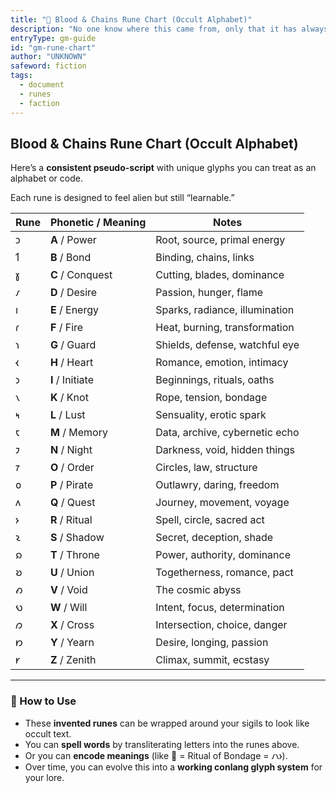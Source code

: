 ```yaml
---
title: "🔴 Blood & Chains Rune Chart (Occult Alphabet)"
description: "No one know where this came from, only that it has always been here"
entryType: gm-guide
id: "gm-rune-chart"
author: "UNKNOWN"
safeword: fiction
tags:
  - document
  - runes
  - faction
---
```


## **Blood & Chains Rune Chart (Occult Alphabet)**
  
Here’s a **consistent pseudo-script** with unique glyphs you can treat as an alphabet or code.

Each rune is designed to feel alien but still “learnable.”

|**Rune**|**Phonetic / Meaning**|**Notes**|
|---|---|---|
|𐑋|**A** / Power|Root, source, primal energy|
|𐑑|**B** / Bond|Binding, chains, links|
|𐑣|**C** / Conquest|Cutting, blades, dominance|
|𐑥|**D** / Desire|Passion, hunger, flame|
|𐑦|**E** / Energy|Sparks, radiance, illumination|
|𐑩|**F** / Fire|Heat, burning, transformation|
|𐑪|**G** / Guard|Shields, defense, watchful eye|
|𐑬|**H** / Heart|Romance, emotion, intimacy|
|𐑮|**I** / Initiate|Beginnings, rituals, oaths|
|𐑯|**K** / Knot|Rope, tension, bondage|
|𐑰|**L** / Lust|Sensuality, erotic spark|
|𐑱|**M** / Memory|Data, archive, cybernetic echo|
|𐑲|**N** / Night|Darkness, void, hidden things|
|𐑳|**O** / Order|Circles, law, structure|
|𐑴|**P** / Pirate|Outlawry, daring, freedom|
|𐑵|**Q** / Quest|Journey, movement, voyage|
|𐑶|**R** / Ritual|Spell, circle, sacred act|
|𐑷|**S** / Shadow|Secret, deception, shade|
|𐑸|**T** / Throne|Power, authority, dominance|
|𐑹|**U** / Union|Togetherness, romance, pact|
|𐑺|**V** / Void|The cosmic abyss|
|𐑻|**W** / Will|Intent, focus, determination|
|𐑼|**X** / Cross|Intersection, choice, danger|
|𐑽|**Y** / Yearn|Desire, longing, passion|
|𐑾|**Z** / Zenith|Climax, summit, ecstasy|

---
### **🔮 How to Use**

- These **invented runes** can be wrapped around your sigils to look like occult text.
- You can **spell words** by transliterating letters into the runes above.
- Or you can **encode meanings** (like 🧬 = Ritual of Bondage = 𐑥𐑯𐑶).
- Over time, you can evolve this into a **working conlang glyph system** for your lore.